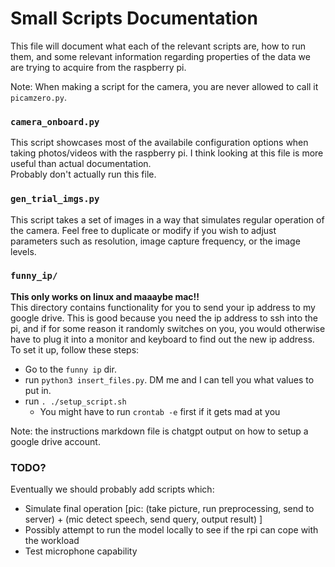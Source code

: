 # Small Scripts Documentation

This file will document what each of the relevant scripts are, how to run them, and some relevant information regarding properties of the data we are trying to acquire from the raspberry pi.

Note: When making a script for the camera, you are never allowed to call it `picamzero.py`.

### `camera_onboard.py`
This script showcases most of the availabile configuration options when taking photos/videos with the raspberry pi. I think looking at this file is more useful than actual documentation.\
Probably don't actually run this file.

### `gen_trial_imgs.py`
This script takes a set of images in a way that simulates regular operation of the camera. Feel free to duplicate or modify if you wish to adjust parameters such as resolution, image capture frequency, or the image levels.

### `funny_ip/`
**This only works on linux and maaaybe mac!!**\
This directory contains functionality for you to send your ip address to my google drive. This is good because you need the ip address to ssh into the pi, and if for some reason it randomly switches on you, you would otherwise have to plug it into a monitor and keyboard to find out the new ip address. To set it up, follow these steps:
- Go to the `funny ip` dir.
- run `python3 insert_files.py`. DM me and I can tell you what values to put in.
- run `. ./setup_script.sh`
  - You might have to run `crontab -e` first if it gets mad at you

Note: the instructions markdown file is chatgpt output on how to setup a google drive account.

### TODO?
Eventually we should probably add scripts which:
- Simulate final operation [pic: (take picture, run preprocessing, send to server) + (mic detect speech, send query, output result) ]
- Possibly attempt to run the model locally to see if the rpi can cope with the workload
- Test microphone capability